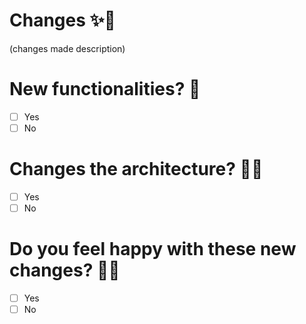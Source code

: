 # Changes ✨🌈

(changes made description)

# New functionalities?  🐣
- [ ] Yes
- [ ] No

# Changes the architecture? 🐱‍👤
- [ ] Yes
- [ ] No

# Do you feel happy with these new changes? 🐱‍🚀
- [ ] Yes
- [ ] No